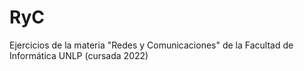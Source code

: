 # RyC
Ejercicios de la materia "Redes y Comunicaciones" de la Facultad de Informática UNLP (cursada 2022)
